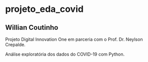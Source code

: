 # projeto_eda_covid

## Willian Coutinho

Projeto Digital Innovation One em parceria com o Prof. Dr. Neylson Crepalde.

Análise exploratória dos dados do COVID-19 com Python.